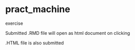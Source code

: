 pract_machine
=============

exercise

Submitted .RMD file will open as html document on clicking

.HTML file is also submitted
